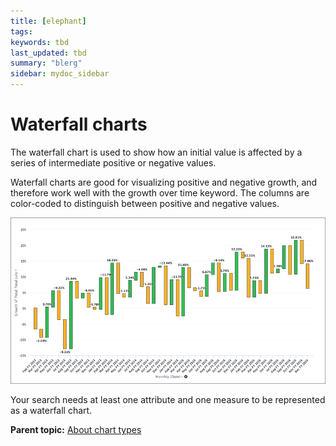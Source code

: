 ```yaml
---
title: [elephant]
tags: 
keywords: tbd
last_updated: tbd
summary: "blerg"
sidebar: mydoc_sidebar
---
```

# Waterfall charts

The waterfall chart is used to show how an initial value is affected by a series of intermediate positive or negative values.

Waterfall charts are good for visualizing positive and negative growth, and therefore work well with the growth over time keyword. The columns are color-coded to distinguish between positive and negative values.

 ![](/pages/images/waterfall_chart_example.png "Waterfall chart example") 

Your search needs at least one attribute and one measure to be represented as a waterfall chart.

**Parent topic:** [About chart types](../../../pages/end_user_guide/end_user_search/about_chart_types.html)

